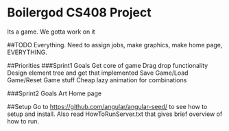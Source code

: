 # Boilergod CS408 Project
Its a game. We gotta work on it

##TODO
Everything. Need to assign jobs, make graphics, make home page, EVERYTHING.

##Priorities
###Sprint1 Goals
Get core of game
Drag drop functionality
Design element tree and get that implemented
Save Game/Load Game/Reset Game stuff
Cheap lazy animation for combinations

###Sprint2 Goals
Art
Home page


##Setup
Go to https://github.com/angular/angular-seed/ to see how to setup and install. Also read HowToRunServer.txt that gives brief overview of how to run.